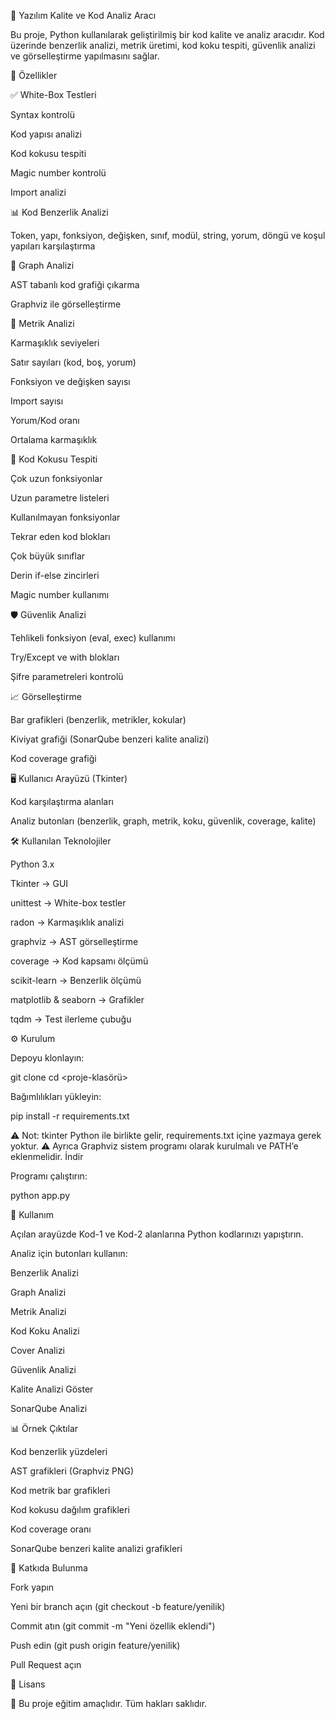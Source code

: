 🧪 Yazılım Kalite ve Kod Analiz Aracı

Bu proje, Python kullanılarak geliştirilmiş bir kod kalite ve analiz aracıdır. Kod üzerinde benzerlik analizi, metrik üretimi, kod koku tespiti, güvenlik analizi ve görselleştirme yapılmasını sağlar.

🚀 Özellikler

✅ White-Box Testleri

Syntax kontrolü

Kod yapısı analizi

Kod kokusu tespiti

Magic number kontrolü

Import analizi

📊 Kod Benzerlik Analizi

Token, yapı, fonksiyon, değişken, sınıf, modül, string, yorum, döngü ve koşul yapıları karşılaştırma

🌳 Graph Analizi

AST tabanlı kod grafiği çıkarma

Graphviz ile görselleştirme

📐 Metrik Analizi

Karmaşıklık seviyeleri

Satır sayıları (kod, boş, yorum)

Fonksiyon ve değişken sayısı

Import sayısı

Yorum/Kod oranı

Ortalama karmaşıklık

👃 Kod Kokusu Tespiti

Çok uzun fonksiyonlar

Uzun parametre listeleri

Kullanılmayan fonksiyonlar

Tekrar eden kod blokları

Çok büyük sınıflar

Derin if-else zincirleri

Magic number kullanımı

🛡 Güvenlik Analizi

Tehlikeli fonksiyon (eval, exec) kullanımı

Try/Except ve with blokları

Şifre parametreleri kontrolü

📈 Görselleştirme

Bar grafikleri (benzerlik, metrikler, kokular)

Kiviyat grafiği (SonarQube benzeri kalite analizi)

Kod coverage grafiği

🖥 Kullanıcı Arayüzü (Tkinter)

Kod karşılaştırma alanları

Analiz butonları (benzerlik, graph, metrik, koku, güvenlik, coverage, kalite)

🛠 Kullanılan Teknolojiler

Python 3.x

Tkinter → GUI

unittest → White-box testler

radon → Karmaşıklık analizi

graphviz → AST görselleştirme

coverage → Kod kapsamı ölçümü

scikit-learn → Benzerlik ölçümü

matplotlib & seaborn → Grafikler

tqdm → Test ilerleme çubuğu

⚙️ Kurulum

Depoyu klonlayın:

git clone <repo-link>
cd <proje-klasörü>


Bağımlılıkları yükleyin:

pip install -r requirements.txt


⚠️ Not: tkinter Python ile birlikte gelir, requirements.txt içine yazmaya gerek yoktur.
⚠️ Ayrıca Graphviz sistem programı olarak kurulmalı ve PATH’e eklenmelidir. İndir

Programı çalıştırın:

python app.py

📌 Kullanım

Açılan arayüzde Kod-1 ve Kod-2 alanlarına Python kodlarınızı yapıştırın.

Analiz için butonları kullanın:

Benzerlik Analizi

Graph Analizi

Metrik Analizi

Kod Koku Analizi

Cover Analizi

Güvenlik Analizi

Kalite Analizi Göster

SonarQube Analizi

📊 Örnek Çıktılar

Kod benzerlik yüzdeleri

AST grafikleri (Graphviz PNG)

Kod metrik bar grafikleri

Kod kokusu dağılım grafikleri

Kod coverage oranı

SonarQube benzeri kalite analizi grafikleri

🤝 Katkıda Bulunma

Fork yapın

Yeni bir branch açın (git checkout -b feature/yenilik)

Commit atın (git commit -m "Yeni özellik eklendi")

Push edin (git push origin feature/yenilik)

Pull Request açın

📜 Lisans

📌 Bu proje eğitim amaçlıdır. Tüm hakları saklıdır.